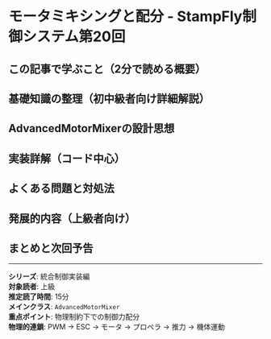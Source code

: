 # モータミキシングと配分 - StampFly制御システム第20回

## この記事で学ぶこと（2分で読める概要）

## 基礎知識の整理（初中級者向け詳細解説）

## AdvancedMotorMixerの設計思想

## 実装詳解（コード中心）

## よくある問題と対処法

## 発展的内容（上級者向け）

## まとめと次回予告

---

**シリーズ**: 統合制御実装編  
**対象読者**: 上級  
**推定読了時間**: 15分  
**メインクラス**: `AdvancedMotorMixer`  
**重点ポイント**: 物理制約下での制御力配分  
**物理的連鎖**: PWM → ESC → モータ → プロペラ → 推力 → 機体運動
